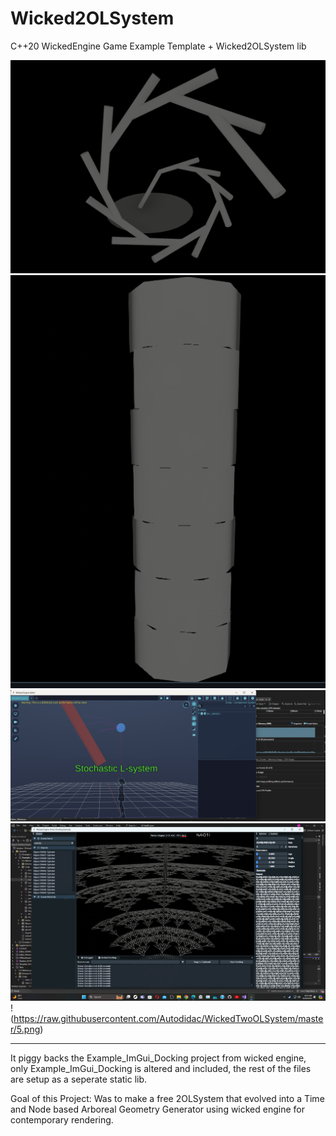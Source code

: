 # Wicked2OLSystem
C++20 WickedEngine Game Example Template + Wicked2OLSystem lib

![ScreenShot](https://raw.githubusercontent.com/Autodidac/WickedTwoOLSystem/master/1.png)
![ScreenShot](https://raw.githubusercontent.com/Autodidac/WickedTwoOLSystem/master/2.png)
![ScreenShot](https://raw.githubusercontent.com/Autodidac/WickedTwoOLSystem/master/3.png)
![ScreenShot](https://raw.githubusercontent.com/Autodidac/WickedTwoOLSystem/master/4.png)
!(https://raw.githubusercontent.com/Autodidac/WickedTwoOLSystem/master/5.png)


------------

It piggy backs the Example_ImGui_Docking project from wicked engine, only Example_ImGui_Docking is altered and included, the rest of the files are setup as a seperate static lib. 

Goal of this Project:
Was to make a free 2OLSystem that evolved into a Time and Node based Arboreal Geometry Generator using wicked engine for contemporary rendering.
